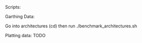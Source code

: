 Scripts:

Garthing Data:

Go into architectures (cd)
then run ./benchmark_architectures.sh

Platting data:
TODO
